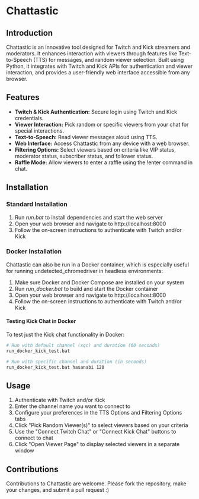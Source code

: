 # Chattastic

## Introduction
Chattastic is an innovative tool designed for Twitch and Kick streamers and moderators. It enhances interaction with viewers through features like Text-to-Speech (TTS) for messages, and random viewer selection. Built using Python, it integrates with Twitch and Kick APIs for authentication and viewer interaction, and provides a user-friendly web interface accessible from any browser.

## Features
- **Twitch & Kick Authentication:** Secure login using Twitch and Kick credentials.
- **Viewer Interaction:** Pick random or specific viewers from your chat for special interactions.
- **Text-to-Speech:** Read viewer messages aloud using TTS.
- **Web Interface:** Access Chattastic from any device with a web browser.
- **Filtering Options:** Select viewers based on criteria like VIP status, moderator status, subscriber status, and follower status.
- **Raffle Mode:** Allow viewers to enter a raffle using the !enter command in chat.

## Installation

### Standard Installation
1. Run *run.bat* to install dependencies and start the web server
2. Open your web browser and navigate to http://localhost:8000
3. Follow the on-screen instructions to authenticate with Twitch and/or Kick

### Docker Installation
Chattastic can also be run in a Docker container, which is especially useful for running undetected_chromedriver in headless environments:

1. Make sure Docker and Docker Compose are installed on your system
2. Run *run_docker.bat* to build and start the Docker container
3. Open your web browser and navigate to http://localhost:8000
4. Follow the on-screen instructions to authenticate with Twitch and/or Kick

#### Testing Kick Chat in Docker
To test just the Kick chat functionality in Docker:

```bash
# Run with default channel (xqc) and duration (60 seconds)
run_docker_kick_test.bat

# Run with specific channel and duration (in seconds)
run_docker_kick_test.bat hasanabi 120
```

## Usage
1. Authenticate with Twitch and/or Kick
2. Enter the channel name you want to connect to
3. Configure your preferences in the TTS Options and Filtering Options tabs
4. Click "Pick Random Viewer(s)" to select viewers based on your criteria
5. Use the "Connect Twitch Chat" or "Connect Kick Chat" buttons to connect to chat
6. Click "Open Viewer Page" to display selected viewers in a separate window

## Contributions
Contributions to Chattastic are welcome. Please fork the repository, make your changes, and submit a pull request :)

